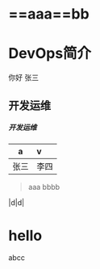 # ==aaa==bb
# DevOps简介
你好
张三
## 开发运维
##### 开发运维
|a|v|
|--|:--|
|张三|李四|
>aaa
bbbb

|d|d|
# hello
abcc